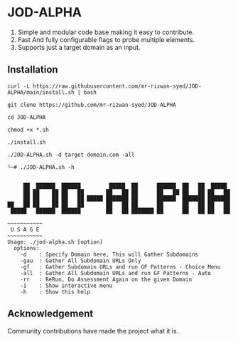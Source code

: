 # JOD-ALPHA

1. Simple and modular code base making it easy to contribute.
2. Fast And fully configurable flags to probe multiple elements.
3. Supports just a target domain as an input.

## Installation 

`curl -L https://raw.githubusercontent.com/mr-rizwan-syed/JOD-ALPHA/main/install.sh | bash`

`git clone https://github.com/mr-rizwan-syed/JOD-ALPHA`

`cd JOD-ALPHA`

`chmod +x *.sh`

`./install.sh`

`./JOD-ALPHA.sh -d target domain.com -all`

```
└─# ./JOD-ALPHA.sh -h


     ██  ██████  ██████         █████  ██      ██████  ██   ██  █████
     ██ ██    ██ ██   ██       ██   ██ ██      ██   ██ ██   ██ ██   ██
     ██ ██    ██ ██   ██ █████ ███████ ██      ██████  ███████ ███████
██   ██ ██    ██ ██   ██       ██   ██ ██      ██      ██   ██ ██   ██
 █████   ██████  ██████        ██   ██ ███████ ██      ██   ██ ██   ██

~~~~~~~~~~~
 U S A G E
~~~~~~~~~~~
Usage: ./jod-alpha.sh [option]
  options:
    -d    : Specify Domain here, This will Gather Subdomains
    -gau  : Gather All Subdomain URLs Only
    -gf   : Gather Subdomain URLs and run GF Patterns - Choice Menu
    -all  : Gather All Subdomain URLs and run GF Patterns - Auto
    -rr   : ReRun, Do Assessment Again on the given Domain
    -i    : Show interactive menu
    -h    : Show this help
```

## Acknowledgement

Community contributions have made the project what it is.

